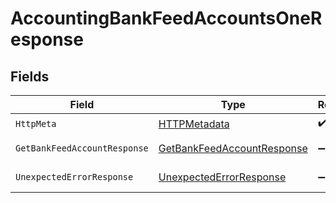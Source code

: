 # AccountingBankFeedAccountsOneResponse


## Fields

| Field                                                                               | Type                                                                                | Required                                                                            | Description                                                                         |
| ----------------------------------------------------------------------------------- | ----------------------------------------------------------------------------------- | ----------------------------------------------------------------------------------- | ----------------------------------------------------------------------------------- |
| `HttpMeta`                                                                          | [HTTPMetadata](../../Models/Components/HTTPMetadata.md)                             | :heavy_check_mark:                                                                  | N/A                                                                                 |
| `GetBankFeedAccountResponse`                                                        | [GetBankFeedAccountResponse](../../Models/Components/GetBankFeedAccountResponse.md) | :heavy_minus_sign:                                                                  | Bank Feed Accounts                                                                  |
| `UnexpectedErrorResponse`                                                           | [UnexpectedErrorResponse](../../Models/Components/UnexpectedErrorResponse.md)       | :heavy_minus_sign:                                                                  | Unexpected error                                                                    |